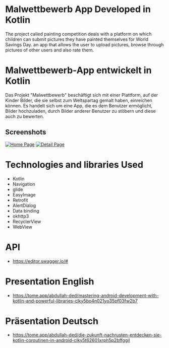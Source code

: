 # Malwettbewerb App Developed in Kotlin
The project called painting competition deals with a platform on which children can submit pictures they have painted themselves for World Savings Day. an app that allows the user to upload pictures, browse through pictures of other users and also rate them.

# Malwettbewerb-App entwickelt in Kotlin

Das Projekt "Malwettbewerb" beschäftigt sich mit einer Plattform, auf der Kinder Bilder, die sie selbst zum Weltspartag gemalt haben, einreichen können. Es handelt sich um eine App, die es dem Benutzer ermöglicht, Bilder hochzuladen, durch Bilder anderer Benutzer zu stöbern und diese auch zu bewerten.

## Screenshots
<a href="https://ibb.co/T8SYVP2"><img src="https://i.ibb.co/Sn85hVy/Home.jpg" alt="Home Page" border="0"></a>
<a href="https://ibb.co/pvgW2nM"><img src="https://i.ibb.co/jvdVhHQ/Details.jpg" alt="Detail Page" border="0"></a>

# Technologies and libraries Used

* Kotlin
* Navigation
* glide
* EasyImage
* Retrofit
* AlertDialog
* Data binding
* okhttp3
* RecyclerView
* WebView

# API
* https://editor.swagger.io/#

# Presentation English
* https://tome.app/abdullah-ded/mastering-android-development-with-kotlin-and-powerful-libraries-clky5bo4n021yo35pf03fw2b7

# Präsentation Deutsch
* https://tome.app/abdullah-ded/die-zukunft-nachrusten-entdecken-sie-kotlin-coroutinen-in-android-clky5t62601xrph5p2bffggil

